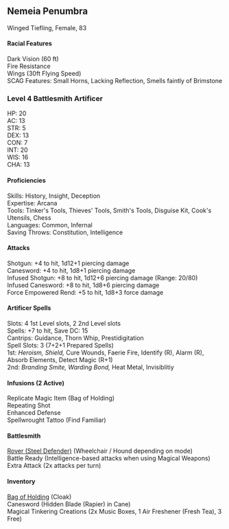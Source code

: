 ## Nemeia Penumbra
Winged Tiefling, Female, 83 

#### Racial Features
Dark Vision (60 ft) \
Fire Resistance \
Wings (30ft Flying Speed) \
SCAG Features: Small Horns, Lacking Reflection, Smells faintly of Brimstone

### Level 4 Battlesmith Artificer
HP: 20 \
AC: 13 \
STR: 5 \
DEX: 13 \
CON: 7 \
INT: 20 \
WIS: 16 \
CHA: 13

#### Proficiencies 
Skills: History, Insight, Deception \
Expertise: Arcana \
Tools: Tinker's Tools, Thieves' Tools, Smith's Tools, Disguise Kit, Cook's Utensils, Chess \
Languages: Common, Infernal \
Saving Throws: Constitution, Intelligence 

#### Attacks
Shotgun: +4 to hit, 1d12+1 piercing damage \
Canesword: +4 to hit, 1d8+1 piercing damage \
Infused Shotgun: +8 to hit, 1d12+6 piercing damage (Range: 20/80) \
Infused Canesword: +8 to hit, 1d8+6 piercing damage \
Force Empowered Rend: +5 to hit, 1d8+3 force damage

#### Artificer Spells
Slots: 4 1st Level slots, 2 2nd Level slots \
Spells: +7 to hit, Save DC: 15 \
Cantrips: Guidance, Thorn Whip, Prestidigitation \
Spell Slots: 3 (7+2+1 Prepared Spells) \
1st: *Heroism, Shield,* Cure Wounds, Faerie Fire, Identify (R), Alarm (R), Absorb Elements, Detect Magic (R+1) \
2nd: *Branding Smite, Warding Bond,* Heat Metal, Invisiblitiy

#### Infusions (2 Active)
Replicate Magic Item (Bag of Holding) \
Repeating Shot \
Enhanced Defense \
Spellwrought Tattoo (Find Familiar) 

#### Battlesmith
[Rover (Steel Defender)](https://github.com/DestinyVolt/D-D/blob/master/Penumbra/Rover.md) (Wheelchair / Hound depending on mode) \
Battle Ready (Intelligence-based attacks when using Magical Weapons) \
Extra Attack (2x attacks per turn)

#### Inventory
[Bag of Holding](google.com) (Cloak) \
Canesword (Hidden Blade (Rapier) in Cane) \
Magical Tinkering Creations (2x Music Boxes, 1 Air Freshener (Fresh Tea), 3 Free) 
